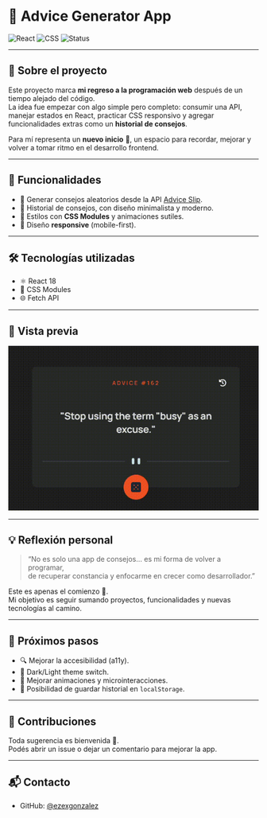 # 🎲 Advice Generator App  

![React](https://img.shields.io/badge/React-18-blue?logo=react)
![CSS](https://img.shields.io/badge/CSS-Modules-green?logo=css3)
![Status](https://img.shields.io/badge/Status-Active-brightgreen)

---

## 🚀 Sobre el proyecto
Este proyecto marca **mi regreso a la programación web** después de un tiempo alejado del código.  
La idea fue empezar con algo simple pero completo: consumir una API, manejar estados en React, practicar CSS responsivo y agregar funcionalidades extras como un **historial de consejos**.  

Para mí representa un **nuevo inicio** 💪, un espacio para recordar, mejorar y volver a tomar ritmo en el desarrollo frontend.  

---

## 🎯 Funcionalidades
- 🔄 Generar consejos aleatorios desde la API [Advice Slip](https://api.adviceslip.com/).
- 🧭 Historial de consejos, con diseño minimalista y moderno.
- 🎨 Estilos con **CSS Modules** y animaciones sutiles.
- 📱 Diseño **responsive** (mobile-first).

---

## 🛠️ Tecnologías utilizadas
- ⚛️ React 18
- 🎨 CSS Modules
- 🌐 Fetch API

---

## 📸 Vista previa
*![Demo de la app](./src/assets/demo.gif)*

---

## 💡 Reflexión personal
> “No es solo una app de consejos… es mi forma de volver a programar,  
de recuperar constancia y enfocarme en crecer como desarrollador.”  

Este es apenas el comienzo 🚀.  
Mi objetivo es seguir sumando proyectos, funcionalidades y nuevas tecnologías al camino.  

---

## 📌 Próximos pasos
- 🔍 Mejorar la accesibilidad (a11y).
- 🌙 Dark/Light theme switch.
- 📱 Mejorar animaciones y microinteracciones.
- 💾 Posibilidad de guardar historial en `localStorage`.

---

## 🤝 Contribuciones
Toda sugerencia es bienvenida 🙌.  
Podés abrir un issue o dejar un comentario para mejorar la app.  

---

## 📬 Contacto
- GitHub: [@ezexgonzalez](https://github.com/ezexgonzalez)